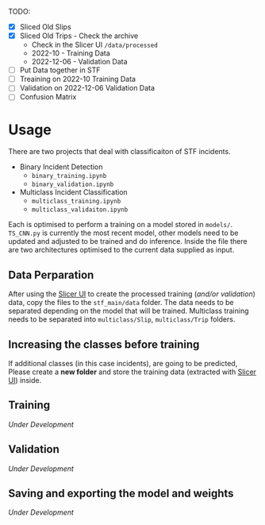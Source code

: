 TODO:

- [X] Sliced Old Slips 
- [X] Sliced Old Trips - Check the archive
  - Check in the Slicer UI `/data/processed`
  - 2022-10 - Training Data
  - 2022-12-06 - Validation Data 
- [ ] Put Data together in STF
- [ ] Treaining on 2022-10 Training Data
- [ ] Validation on 2022-12-06 Validation Data
- [ ] Confusion Matrix

# Usage

There are two projects that deal with classificaiton of STF incidents. 

- Binary Incident Detection
  - `binary_training.ipynb`
  - `binary_validation.ipynb`
- Multiclass Incident Classification
  - `multiclass_training.ipynb`
  - `multiclass_validaiton.ipynb`

Each is optimised to perform a training on a model stored in `models/`. `TS_CNN.py` is currently the most recent model, other models need to be updated and adjusted to be trained and do inference. Inside the file there are two architectures optimised to the current data supplied as input. 

## Data Perparation

After using the [Slicer UI](https://github.com/Sevastiyan/fs-projects/tree/main/Slicer%20UI) to create the processed training (*and/or validation*) data, copy the files to the `stf_main/data` folder. The data needs to be separated depending on the model that will be trained. Multiclass training needs to be separated into `multiclass/Slip`, `multiclass/Trip` folders. 

## Increasing the classes before training

If additional classes (in this case incidents), are going to be predicted, Please create a **new folder** and store the training data (extracted with [Slicer UI](https://github.com/Sevastiyan/fs-projects/tree/main/Slicer%20UI)) inside.

## Training
*Under Development*

## Validation
*Under Development*

## Saving and exporting the model and weights
*Under Development*
